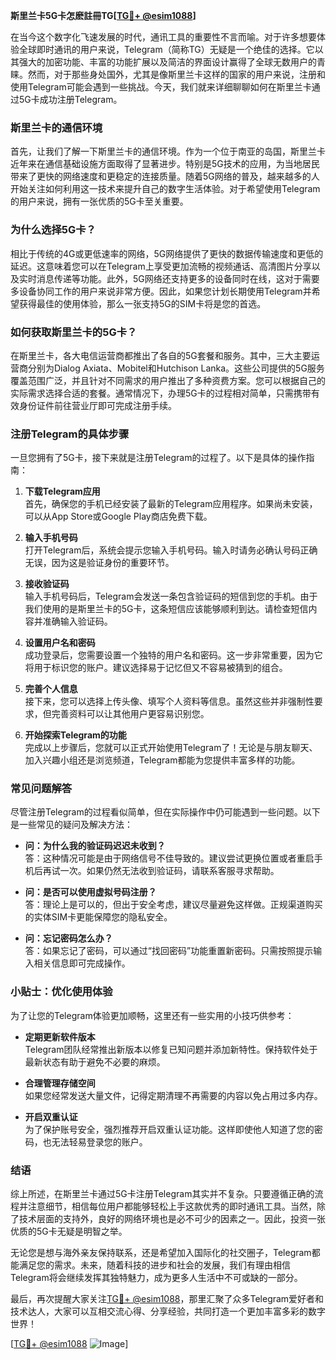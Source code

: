 **斯里兰卡5G卡怎麽註冊TG[[TG💪+ @esim1088](https://t.me/s/esim1088)]**

在当今这个数字化飞速发展的时代，通讯工具的重要性不言而喻。对于许多想要体验全球即时通讯的用户来说，Telegram（简称TG）无疑是一个绝佳的选择。它以其强大的加密功能、丰富的功能扩展以及简洁的界面设计赢得了全球无数用户的青睐。然而，对于那些身处国外，尤其是像斯里兰卡这样的国家的用户来说，注册和使用Telegram可能会遇到一些挑战。今天，我们就来详细聊聊如何在斯里兰卡通过5G卡成功注册Telegram。

### 斯里兰卡的通信环境

首先，让我们了解一下斯里兰卡的通信环境。作为一个位于南亚的岛国，斯里兰卡近年来在通信基础设施方面取得了显著进步。特别是5G技术的应用，为当地居民带来了更快的网络速度和更稳定的连接质量。随着5G网络的普及，越来越多的人开始关注如何利用这一技术来提升自己的数字生活体验。对于希望使用Telegram的用户来说，拥有一张优质的5G卡至关重要。

### 为什么选择5G卡？

相比于传统的4G或更低速率的网络，5G网络提供了更快的数据传输速度和更低的延迟。这意味着您可以在Telegram上享受更加流畅的视频通话、高清图片分享以及实时消息传递等功能。此外，5G网络还支持更多的设备同时在线，这对于需要多设备协同工作的用户来说非常方便。因此，如果您计划长期使用Telegram并希望获得最佳的使用体验，那么一张支持5G的SIM卡将是您的首选。

### 如何获取斯里兰卡的5G卡？

在斯里兰卡，各大电信运营商都推出了各自的5G套餐和服务。其中，三大主要运营商分别为Dialog Axiata、Mobitel和Hutchison Lanka。这些公司提供的5G服务覆盖范围广泛，并且针对不同需求的用户推出了多种资费方案。您可以根据自己的实际需求选择合适的套餐。通常情况下，办理5G卡的过程相对简单，只需携带有效身份证件前往营业厅即可完成注册手续。

### 注册Telegram的具体步骤

一旦您拥有了5G卡，接下来就是注册Telegram的过程了。以下是具体的操作指南：

1. **下载Telegram应用**  
   首先，确保您的手机已经安装了最新的Telegram应用程序。如果尚未安装，可以从App Store或Google Play商店免费下载。

2. **输入手机号码**  
   打开Telegram后，系统会提示您输入手机号码。输入时请务必确认号码正确无误，因为这是验证身份的重要环节。

3. **接收验证码**  
   输入手机号码后，Telegram会发送一条包含验证码的短信到您的手机。由于我们使用的是斯里兰卡的5G卡，这条短信应该能够顺利到达。请检查短信内容并准确输入验证码。

4. **设置用户名和密码**  
   成功登录后，您需要设置一个独特的用户名和密码。这一步非常重要，因为它将用于标识您的账户。建议选择易于记忆但又不容易被猜到的组合。

5. **完善个人信息**  
   接下来，您可以选择上传头像、填写个人资料等信息。虽然这些并非强制性要求，但完善资料可以让其他用户更容易识别您。

6. **开始探索Telegram的功能**  
   完成以上步骤后，您就可以正式开始使用Telegram了！无论是与朋友聊天、加入兴趣小组还是浏览频道，Telegram都能为您提供丰富多样的功能。

### 常见问题解答

尽管注册Telegram的过程看似简单，但在实际操作中仍可能遇到一些问题。以下是一些常见的疑问及解决方法：

- **问：为什么我的验证码迟迟未收到？**  
  答：这种情况可能是由于网络信号不佳导致的。建议尝试更换位置或者重启手机后再试一次。如果仍然无法收到验证码，请联系客服寻求帮助。

- **问：是否可以使用虚拟号码注册？**  
  答：理论上是可以的，但出于安全考虑，建议尽量避免这样做。正规渠道购买的实体SIM卡更能保障您的隐私安全。

- **问：忘记密码怎么办？**  
  答：如果忘记了密码，可以通过“找回密码”功能重置新密码。只需按照提示输入相关信息即可完成操作。

### 小贴士：优化使用体验

为了让您的Telegram体验更加顺畅，这里还有一些实用的小技巧供参考：

- **定期更新软件版本**  
  Telegram团队经常推出新版本以修复已知问题并添加新特性。保持软件处于最新状态有助于避免不必要的麻烦。

- **合理管理存储空间**  
  如果您经常发送大量文件，记得定期清理不再需要的内容以免占用过多内存。

- **开启双重认证**  
  为了保护账号安全，强烈推荐开启双重认证功能。这样即使他人知道了您的密码，也无法轻易登录您的账户。

### 结语

综上所述，在斯里兰卡通过5G卡注册Telegram其实并不复杂。只要遵循正确的流程并注意细节，相信每位用户都能够轻松上手这款优秀的即时通讯工具。当然，除了技术层面的支持外，良好的网络环境也是必不可少的因素之一。因此，投资一张优质的5G卡无疑是明智之举。

无论您是想与海外亲友保持联系，还是希望加入国际化的社交圈子，Telegram都能满足您的需求。未来，随着科技的进步和社会的发展，我们有理由相信Telegram将会继续发挥其独特魅力，成为更多人生活中不可或缺的一部分。

最后，再次提醒大家关注[TG💪+ @esim1088](https://t.me/s/esim1088)，那里汇聚了众多Telegram爱好者和技术达人，大家可以互相交流心得、分享经验，共同打造一个更加丰富多彩的数字世界！

[[TG💪+ @esim1088](https://t.me/s/esim1088) ![Image](https://i.postimg.cc/4NQfJmqS/Snipaste-2025-05-13-00-14-12.png)]